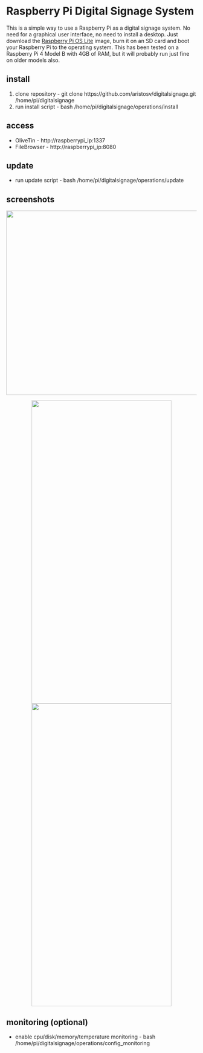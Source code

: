 # Raspberry Pi Digital Signage System

This is a simple way to use a Raspberry Pi as a digital signage system. No need for a graphical user interface, no need to install a desktop. Just download the [Raspberry Pi OS Lite](https://www.raspberrypi.com/software/operating-systems/) image, burn it on an SD card and boot your Raspberry Pi to the operating system. This has been tested on a Raspberry Pi 4 Model B with 4GB of RAM, but it will probably run just fine on older models also.

## install
1. clone repository - git clone https://<span></span>github.com/aristosv/digitalsignage.git /home/pi/digitalsignage
2. run install script - bash /home/pi/digitalsignage/operations/install

## access
- OliveTin - http://raspberrypi_ip:1337
- FileBrowser - http://raspberrypi_ip:8080

## update
- run update script - bash /home/pi/digitalsignage/operations/update

## screenshots
<p align="center">
  <img width="600" height="487" src="https://raw.githubusercontent.com/aristosv/digitalsignage/main/media/logo/logo.png">
</p>
 
<p align="center">  
  <img width="370" height="800" src="https://raw.githubusercontent.com/aristosv/digitalsignage/main/screenshots/mobile_olivetin_1.png"> <img width="370" height="800" src="https://raw.githubusercontent.com/aristosv/digitalsignage/main/screenshots/mobile_filebrowser_1.png">
</p>

## monitoring (optional)
- enable cpu/disk/memory/temperature monitoring - bash /home/pi/digitalsignage/operations/config_monitoring
